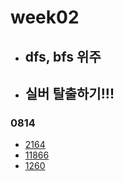 # week02

- ## dfs, bfs 위주
- ## 실버 탈출하기!!!

### 0814

- [2164](https://www.acmicpc.net/problem/2164)
- [11866](https://www.acmicpc.net/problem/11866)
- [1260](https://www.acmicpc.net/problem/1260)
